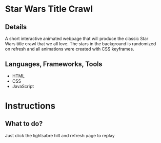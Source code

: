 # Star Wars Title Crawl

## Details
A short interactive animated webpage that will produce the classic Star Wars title crawl that we all love. The stars in the background is randomized on refresh and all animations were created with CSS keyframes.

## Languages, Frameworks, Tools
- HTML
- CSS
- JavaScript

# Instructions

## What to do?

Just click the lightsabre hilt and refresh page to replay
